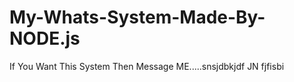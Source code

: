 # My-Whats-System-Made-By-NODE.js
If You Want This System Then Message ME.....snsjdbkjdf JN fjfisbi
